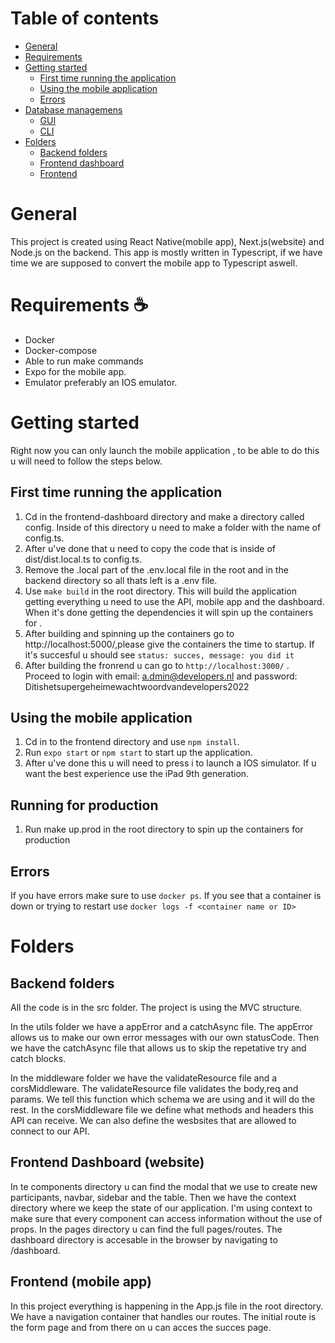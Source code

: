 # Table of contents

- [General](#markdown-header-workflow)
- [Requirements](#markdown-header-requirements)
- [Getting started](#markdown-header-getting-started)
  - [First time running the application](#markdown-header-first-time-running-the-application)
  - [Using the mobile application](#markdown-header-using-the-mobile-application)
  - [Errors](#markdown-header-errors)
- [Database managemens](#markdown-header-database-management)
  - [GUI](#markdown-header-gui)
  - [CLI](#markdown-header-cli)
- [Folders](#markdown-header-database-management)
  - [Backend folders](#markdown-header-backend-folders)
  - [Frontend dashboard](#markdown-header-frontend-dashboard)
  - [Frontend](#markdown-header-frontend)

# General

This project is created using React Native(mobile app), Next.js(website) and Node.js on the backend.
This app is mostly written in Typescript, if we have time we are supposed to convert the mobile app to Typescript aswell.

# Requirements ☕

- Docker
- Docker-compose
- Able to run make commands
- Expo for the mobile app.
- Emulator preferably an IOS emulator.

# Getting started

Right now you can only launch the mobile application <manually>, to be able to do this u will need to follow the steps below.

## First time running the application

1. Cd in the frontend-dashboard directory and make a directory called config. Inside of this directory u need to make a folder with the name of config.ts.
2. After u've done that u need to copy the code that is inside of dist/dist.local.ts to config.ts.
3. Remove the .local part of the .env.local file in the root and in the backend directory so all thats left is a .env file.
4. Use `make build` in the root directory. This will build the application getting everything u need to use the API, mobile app and the dashboard. When it's done getting the dependencies it will spin up the containers for <development>.
5. After building and spinning up the containers go to http://localhost:5000/,please give the containers the time to startup. If it's succesful u should see `status: succes, message: you did it`
6. After building the fronrend u can go to `http://localhost:3000/` . Proceed to login with email: a.dmin@developers.nl and password: Ditishetsupergeheimewachtwoordvandevelopers2022

## Using the mobile application

1. Cd in to the frontend directory and use `npm install`.
2. Run `expo start` or `npm start` to start up the application.
3. After u've done this u will need to press i to launch a IOS simulator. If u want the best experience use the iPad 9th generation.

## Running for production

1. Run make up.prod in the root directory to spin up the containers for production

## Errors

If you have errors make sure to use `docker ps`. If you see that a container is down or trying to restart use `docker logs -f <container name or ID>`

# Folders

## Backend folders

All the code is in the src folder. The project is using the MVC structure.

In the utils folder we have a appError and a catchAsync file. The appError allows us to make our own error messages with our own statusCode. Then we have the catchAsync file that allows us to skip the repetative try and catch blocks.

In the middleware folder we have the validateResource file and a corsMiddleware. The validateResource file validates the body,req and params. We tell this function which schema we are using and it will do the rest. In the corsMiddleware file we define what methods and headers this API can receive. We can also define the wesbsites that are allowed to connect to our API.

## Frontend Dashboard (website)

In te components directory u can find the modal that we use to create new participants, navbar, sidebar and the table.
Then we have the context directory where we keep the state of our application. I'm using context to make sure that every component can access information without the use of props.
In the pages directory u can find the full pages/routes. The dashboard directory is accesable in the browser by navigating to /dashboard.

## Frontend (mobile app)

In this project everything is happening in the App.js file in the root directory. We have a navigation container that handles our routes. The initial route is the form page and from there on u can acces the succes page.
